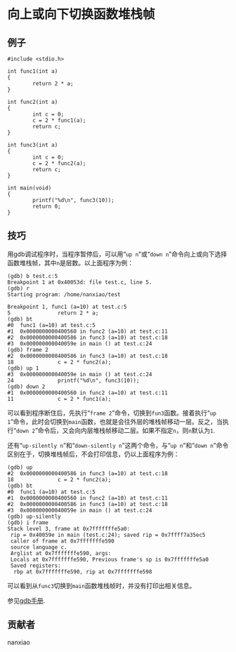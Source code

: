 # 向上或向下切换函数堆栈帧
## 例子
	#include <stdio.h>

	int func1(int a)
	{
	        return 2 * a;
	}
	
	int func2(int a)
	{
	        int c = 0;
	        c = 2 * func1(a);
	        return c;
	}
	
	int func3(int a)
	{
	        int c = 0;
	        c = 2 * func2(a);
	        return c;
	}
	
	int main(void)
	{
	        printf("%d\n", func3(10));
	        return 0;
	}

## 技巧
用gdb调试程序时，当程序暂停后，可以用“`up n`”或“`down n`”命令向上或向下选择函数堆栈帧，其中`n`是层数。以上面程序为例：  

    (gdb) b test.c:5
	Breakpoint 1 at 0x40053d: file test.c, line 5.
	(gdb) r
	Starting program: /home/nanxiao/test
	
	Breakpoint 1, func1 (a=10) at test.c:5
	5               return 2 * a;
	(gdb) bt
	#0  func1 (a=10) at test.c:5
	#1  0x0000000000400560 in func2 (a=10) at test.c:11
	#2  0x0000000000400586 in func3 (a=10) at test.c:18
	#3  0x000000000040059e in main () at test.c:24
	(gdb) frame 2
	#2  0x0000000000400586 in func3 (a=10) at test.c:18
	18              c = 2 * func2(a);
	(gdb) up 1
	#3  0x000000000040059e in main () at test.c:24
	24              printf("%d\n", func3(10));
	(gdb) down 2
	#1  0x0000000000400560 in func2 (a=10) at test.c:11
	11              c = 2 * func1(a);


可以看到程序断住后，先执行“`frame 2`”命令，切换到`fun3`函数。接着执行“`up 1`”命令，此时会切换到`main`函数，也就是会往外层的堆栈帧移动一层。反之，当执行“`down 2`”命令后，又会向内层堆栈帧移动二层。如果不指定`n`，则`n`默认为`1`.

还有“`up-silently n`”和“`down-silently n`”这两个命令，与“`up n`”和“`down n`”命令区别在于，切换堆栈帧后，不会打印信息，仍以上面程序为例：  

    (gdb) up
	#2  0x0000000000400586 in func3 (a=10) at test.c:18
	18              c = 2 * func2(a);
	(gdb) bt
	#0  func1 (a=10) at test.c:5
	#1  0x0000000000400560 in func2 (a=10) at test.c:11
	#2  0x0000000000400586 in func3 (a=10) at test.c:18
	#3  0x000000000040059e in main () at test.c:24
	(gdb) up-silently
	(gdb) i frame
	Stack level 3, frame at 0x7fffffffe5a0:
	 rip = 0x40059e in main (test.c:24); saved rip = 0x7ffff7a35ec5
	 caller of frame at 0x7fffffffe590
	 source language c.
	 Arglist at 0x7fffffffe590, args:
	 Locals at 0x7fffffffe590, Previous frame's sp is 0x7fffffffe5a0
	 Saved registers:
	  rbp at 0x7fffffffe590, rip at 0x7fffffffe598

可以看到从`func3`切换到`main`函数堆栈帧时，并没有打印出相关信息。

参见[gdb手册](https://sourceware.org/gdb/onlinedocs/gdb/Selection.html#Selection).

## 贡献者

nanxiao
